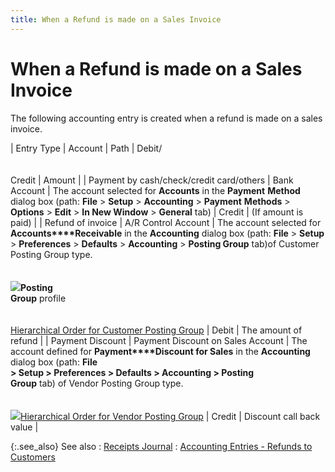 ```yaml
---
title: When a Refund is made on a Sales Invoice
---
```


# When a Refund is made on a Sales Invoice


The following accounting entry is created when a refund is made on a  sales invoice.


| Entry Type | Account | Path | Debit/<br/><br/><br/>Credit | Amount |
| Payment by cash/check/credit card/others | Bank Account | The account selected for **Accounts**  in the **Payment** **Method**  dialog box (path: **File** > **Setup** > **Accounting**  > **Payment** **Methods**  > **Options** > **Edit**  > **In New Window** > **General** tab) | Credit | (If amount is paid) |
| Refund of invoice | A/R Control Account | The account selected for **Accounts****Receivable** in the **Accounting**  dialog box (path: **File** > **Setup** > **Preferences**  > **Defaults** > **Accounting**  > **Posting Group** tab)of Customer  Posting Group type.<br/><br/><br/>![]({{site.sp_baseurl}}/img/lens.gif)**Posting <br/> Group** profile<br/><br/><br/>[Hierarchical  Order for Customer Posting Group]({{site.bp_chm}}/misc/hierarchical_order_for_customer_posting_group_doc_flow_control_misc_other2_tab.html) | Debit | The amount of refund |
| Payment Discount | Payment Discount on Sales Account | The account defined for **Payment****Discount for Sales** in the **Accounting** dialog box (path: **File <br/> &gt; Setup &gt; Preferences &gt; Defaults &gt; Accounting &gt; Posting <br/> Group** tab) of Vendor Posting Group type.<br/><br/><br/>![]({{site.sp_baseurl}}/img/lens.gif)[Hierarchical  Order for Vendor Posting Group]({{site.bp_chm}}/misc/hierarchical_order_for_vendor_posting_group_misc_tab.html) | Credit | Discount call back value |



{:.see_also}
See also
: [Receipts Journal]({{site.sp_baseurl}}/sales-docs/sales-orders/so-proc/pmts-refunds/pmts-on-so/rcpt-dlg/receipt_journal.html)
: [Accounting  Entries - Refunds to Customers]({{site.sp_baseurl}}/sales-docs/sales-orders/so-proc/pmts-refunds/refunds-on-so/accounting_entries_refunds_to_customers.html)
